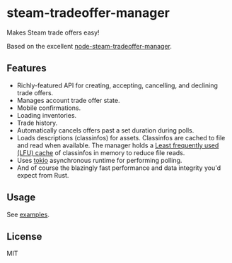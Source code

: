 # steam-tradeoffer-manager

Makes Steam trade offers easy!

Based on the excellent [node-steam-tradeoffer-manager](https://github.com/DoctorMcKay/node-steam-tradeoffer-manager).

## Features

- Richly-featured API for creating, accepting, cancelling, and declining trade offers.
- Manages account trade offer state.
- Mobile confirmations.
- Loading inventories.
- Trade history.
- Automatically cancels offers past a set duration during polls.
- Loads descriptions (classinfos) for assets. Classinfos are cached to file and read when available. The manager holds a [Least frequently used (LFU) cache](https://en.wikipedia.org/wiki/Least_frequently_used) of classinfos in memory to reduce file reads.
- Uses [tokio](https://crates.io/crates/tokio) asynchronous runtime for performing polling.
- And of course the blazingly fast performance and data integrity you'd expect from Rust.

## Usage

See [examples](https://github.com/juliarose/steam-tradeoffers/tree/main/examples).

## License

MIT
